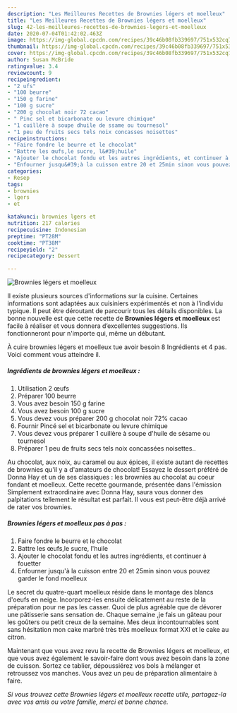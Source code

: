 ```yaml
---
description: "Les Meilleures Recettes de Brownies légers et moelleux"
title: "Les Meilleures Recettes de Brownies légers et moelleux"
slug: 42-les-meilleures-recettes-de-brownies-legers-et-moelleux
date: 2020-07-04T01:42:02.463Z
image: https://img-global.cpcdn.com/recipes/39c46b08fb339697/751x532cq70/brownies-legers-et-moelleux-photo-principale-de-la-recette.jpg
thumbnail: https://img-global.cpcdn.com/recipes/39c46b08fb339697/751x532cq70/brownies-legers-et-moelleux-photo-principale-de-la-recette.jpg
cover: https://img-global.cpcdn.com/recipes/39c46b08fb339697/751x532cq70/brownies-legers-et-moelleux-photo-principale-de-la-recette.jpg
author: Susan McBride
ratingvalue: 3.4
reviewcount: 9
recipeingredient:
- "2 ufs"
- "100 beurre"
- "150 g farine"
- "100 g sucre"
- "200 g chocolat noir 72 cacao"
- " Pinc sel et bicarbonate ou levure chimique"
- "1 cuillère à soupe dhuile de ssame ou tournesol"
- "1 peu de fruits secs tels noix concasses noisettes"
recipeinstructions:
- "Faire fondre le beurre et le chocolat"
- "Battre les œufs,le sucre, l&#39;huile"
- "Ajouter le chocolat fondu et les autres ingrédients, et continuer à fouetter"
- "Enfourner jusqu&#39;à la cuisson entre 20 et 25min sinon vous pouvez garder le fond moelleux"
categories:
- Resep
tags:
- brownies
- lgers
- et

katakunci: brownies lgers et 
nutrition: 217 calories
recipecuisine: Indonesian
preptime: "PT28M"
cooktime: "PT38M"
recipeyield: "2"
recipecategory: Dessert

---
```



![Brownies légers et moelleux](https://img-global.cpcdn.com/recipes/39c46b08fb339697/751x532cq70/brownies-legers-et-moelleux-photo-principale-de-la-recette.jpg)

Il existe plusieurs sources d'informations sur la cuisine. Certaines informations sont adaptées aux cuisiniers expérimentés et non à l'individu typique. Il peut être déroutant de parcourir tous les détails disponibles. La bonne nouvelle est que cette recette de <strong> Brownies légers et moelleux </strong> est facile à réaliser et vous donnera d’excellentes suggestions. Ils fonctionneront pour n'importe qui, même un débutant.

<!--inarticleads1-->

À cuire brownies légers et moelleux tue avoir besoin 8 Ingrédients et 4 pas. Voici comment vous atteindre il.

##### Ingrédients de brownies légers et moelleux :

1. Utilisation 2 œufs
1. Préparer 100 beurre
1. Vous avez besoin 150 g farine
1. Vous avez besoin 100 g sucre
1. Vous devez vous préparer 200 g chocolat noir 72% cacao
1. Fournir  Pincé sel et bicarbonate ou levure chimique
1. Vous devez vous préparer 1 cuillère à soupe d&#39;huile de sésame ou tournesol
1. Préparer 1 peu de fruits secs tels noix concassées noisettes..


Au chocolat, aux noix, au caramel ou aux épices, il existe autant de recettes de brownies qu&#39;il y a d&#39;amateurs de chocolat! Essayez le dessert préféré de Donna Hay et un de ses classiques : les brownies au chocolat au coeur fondant et moelleux. Cette recette gourmande, présentée dans l&#39;émission Simplement extraordinaire avec Donna Hay, saura vous donner des palpitations tellement le résultat est parfait. Il vous est peut-être déjà arrivé de rater vos brownies. 

<!--inarticleads2-->

##### Brownies légers et moelleux pas à pas :

1. Faire fondre le beurre et le chocolat
1. Battre les œufs,le sucre, l&#39;huile
1. Ajouter le chocolat fondu et les autres ingrédients, et continuer à fouetter
1. Enfourner jusqu&#39;à la cuisson entre 20 et 25min sinon vous pouvez garder le fond moelleux


Le secret du quatre-quart moelleux réside dans le montage des blancs d&#39;oeufs en neige. Incorporez-les ensuite délicatement au reste de la préparation pour ne pas les casser. Quoi de plus agréable que de dévorer une pâtisserie sans sensation de. Chaque semaine ,je fais un gâteau pour les goûters ou petit creux de la semaine. Mes deux incontournables sont sans hésitation mon cake marbré très très moelleux format XXl et le cake au citron. 

<!--inarticleads1-->

<p>
Maintenant que vous avez revu la recette de Brownies légers et moelleux, et que vous avez également le savoir-faire dont vous avez besoin dans la zone de cuisson. Sortez ce tablier, dépoussiérez vos bols à mélanger et retroussez vos manches. Vous avez un peu de préparation alimentaire à faire.
</p>

<p>
<i>Si vous trouvez cette Brownies légers et moelleux recette utile, partagez-la avec vos amis ou votre famille, merci et bonne chance.</i>
</p>
